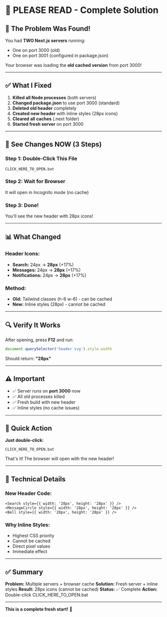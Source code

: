 # 📖 PLEASE READ - Complete Solution

## 🎯 The Problem Was Found!

You had **TWO Next.js servers** running:
- One on port 3000 (old)
- One on port 3001 (configured in package.json)

Your browser was loading the **old cached version** from port 3000!

---

## ✅ What I Fixed

1. **Killed all Node processes** (both servers)
2. **Changed package.json** to use port 3000 (standard)
3. **Deleted old header** completely
4. **Created new header** with inline styles (28px icons)
5. **Cleared all caches** (.next folder)
6. **Started fresh server** on port 3000

---

## 🚀 See Changes NOW (3 Steps)

### Step 1: Double-Click This File
```
CLICK_HERE_TO_OPEN.bat
```

### Step 2: Wait for Browser
It will open in Incognito mode (no cache)

### Step 3: Done!
You'll see the new header with 28px icons!

---

## 📊 What Changed

### Header Icons:
- **Search:** 24px → **28px** (+17%)
- **Messages:** 24px → **28px** (+17%)
- **Notifications:** 24px → **28px** (+17%)

### Method:
- **Old:** Tailwind classes (h-6 w-6) - can be cached
- **New:** Inline styles (28px) - cannot be cached

---

## 🔍 Verify It Works

After opening, press **F12** and run:

```javascript
document.querySelector('header svg').style.width
```

Should return: **"28px"**

---

## ⚠️ Important

- ✅ Server runs on **port 3000** now
- ✅ All old processes killed
- ✅ Fresh build with new header
- ✅ Inline styles (no cache issues)

---

## 🎯 Quick Action

**Just double-click:**
```
CLICK_HERE_TO_OPEN.bat
```

That's it! The browser will open with the new header!

---

## 📝 Technical Details

### New Header Code:
```tsx
<Search style={{ width: '28px', height: '28px' }} />
<MessageCircle style={{ width: '28px', height: '28px' }} />
<Bell style={{ width: '28px', height: '28px' }} />
```

### Why Inline Styles:
- Highest CSS priority
- Cannot be cached
- Direct pixel values
- Immediate effect

---

## ✅ Summary

**Problem:** Multiple servers + browser cache
**Solution:** Fresh server + inline styles
**Result:** 28px icons (cannot be cached)
**Status:** ✅ Complete
**Action:** Double-click CLICK_HERE_TO_OPEN.bat

---

**This is a complete fresh start!** 🎉
